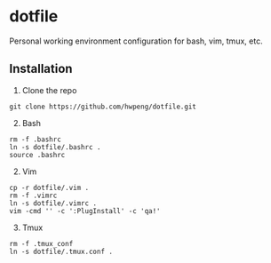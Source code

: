 # dotfile

Personal working environment configuration for bash, vim, tmux, etc.

## Installation

1. Clone the repo
```
git clone https://github.com/hwpeng/dotfile.git
```

2. Bash
```
rm -f .bashrc
ln -s dotfile/.bashrc .
source .bashrc
```

2. Vim
```
cp -r dotfile/.vim .
rm -f .vimrc
ln -s dotfile/.vimrc .
vim -cmd '' -c ':PlugInstall' -c 'qa!'
```

3. Tmux
```
rm -f .tmux_conf
ln -s dotfile/.tmux.conf .
```
